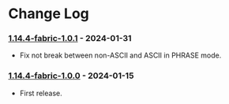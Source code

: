 # Change Log

### [1.14.4-fabric-1.0.1](https://github.com/KatatsumuriPan/BetterLineBreak/releases/tag/1.14.4-fabric-1.0.1) - 2024-01-31

- Fix not break between non-ASCII and ASCII in PHRASE mode.

### [1.14.4-fabric-1.0.0](https://github.com/KatatsumuriPan/BetterLineBreak/releases/tag/1.14.4-fabric-1.0.0) - 2024-01-15

- First release.
